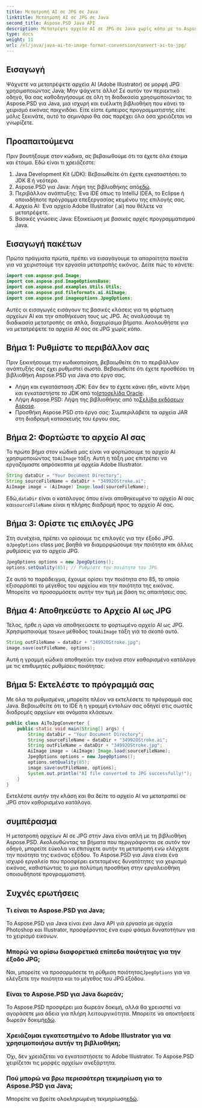 ```yaml
---
title: Μετατροπή AI σε JPG σε Java
linktitle: Μετατροπή AI σε JPG σε Java
second_title: Aspose.PSD Java API
description: Μετατρέψτε αρχεία AI σε JPG σε Java χωρίς κόπο με το Aspose.PSD. Ακολουθήστε τον βήμα προς βήμα οδηγό μας για μετατροπή εικόνας υψηλής ποιότητας.
type: docs
weight: 11
url: /el/java/java-ai-to-image-format-conversion/convert-ai-to-jpg/
---
```

## Εισαγωγή
Ψάχνετε να μετατρέψετε αρχεία AI (Adobe Illustrator) σε μορφή JPG χρησιμοποιώντας Java; Μην ψάχνετε άλλο! Σε αυτόν τον περιεκτικό οδηγό, θα σας καθοδηγήσουμε σε όλη τη διαδικασία χρησιμοποιώντας το Aspose.PSD για Java, μια ισχυρή και ευέλικτη βιβλιοθήκη που κάνει το χειρισμό εικόνας παιχνιδάκι. Είτε είστε έμπειρος προγραμματιστής είτε μόλις ξεκινάτε, αυτό το σεμινάριο θα σας παρέχει όλα όσα χρειάζεται να γνωρίζετε.
## Προαπαιτούμενα
Πριν βουτήξουμε στον κώδικα, ας βεβαιωθούμε ότι τα έχετε όλα έτοιμα και έτοιμα. Εδώ είναι τι χρειάζεστε:
1. Java Development Kit (JDK): Βεβαιωθείτε ότι έχετε εγκαταστήσει το JDK 8 ή νεότερο.
2.  Aspose.PSD για Java: Λήψη της βιβλιοθήκης από[εδώ](https://releases.aspose.com/psd/java/).
3. Περιβάλλον ανάπτυξης: Ένα IDE όπως το IntelliJ IDEA, το Eclipse ή οποιοδήποτε πρόγραμμα επεξεργασίας κειμένου της επιλογής σας.
4. Αρχείο AI: Ένα αρχείο Adobe Illustrator (.ai) που θέλετε να μετατρέψετε.
5. Βασικές γνώσεις Java: Εξοικείωση με βασικές αρχές προγραμματισμού Java.
## Εισαγωγή πακέτων
Πρώτα πράγματα πρώτα, πρέπει να εισαγάγουμε τα απαραίτητα πακέτα για να χειριστούμε την εργασία μετατροπής εικόνας. Δείτε πώς το κάνετε:
```java
import com.aspose.psd.Image;
import com.aspose.psd.ImageOptionsBase;
import com.aspose.psd.examples.Utils.Utils;
import com.aspose.psd.fileformats.ai.AiImage;
import com.aspose.psd.imageoptions.JpegOptions;
```
Αυτές οι εισαγωγές εισάγουν τις βασικές κλάσεις για τη φόρτωση αρχείων AI και την αποθήκευση τους ως JPG.
Ας αναλύσουμε τη διαδικασία μετατροπής σε απλά, διαχειρίσιμα βήματα. Ακολουθήστε για να μετατρέψετε τα αρχεία AI σας σε JPG χωρίς κόπο.
## Βήμα 1: Ρυθμίστε το περιβάλλον σας
Πριν ξεκινήσουμε την κωδικοποίηση, βεβαιωθείτε ότι το περιβάλλον ανάπτυξής σας έχει ρυθμιστεί σωστά. Βεβαιωθείτε ότι έχετε προσθέσει τη βιβλιοθήκη Aspose.PSD για Java στο έργο σας.
-  Λήψη και εγκατάσταση JDK: Εάν δεν το έχετε κάνει ήδη, κάντε λήψη και εγκαταστήστε το JDK από το[Ιστοσελίδα Oracle](https://www.oracle.com/java/technologies/javase-downloads.html).
-  Λήψη Aspose.PSD: Λήψη της βιβλιοθήκης από το[Σελίδα εκδόσεων Aspose](https://releases.aspose.com/psd/java/).
- Προσθήκη Aspose.PSD στο έργο σας: Συμπεριλάβετε τα αρχεία JAR στη διαδρομή κατασκευής του έργου σας.
## Βήμα 2: Φορτώστε το αρχείο AI σας
 Το πρώτο βήμα στον κώδικά μας είναι να φορτώσουμε το αρχείο AI χρησιμοποιώντας το`AiImage` τάξη. Αυτή η τάξη μας επιτρέπει να εργαζόμαστε απρόσκοπτα με αρχεία Adobe Illustrator.
```java
String dataDir = "Your Document Directory";
String sourceFileName = dataDir + "34992OStroke.ai";
AiImage image = (AiImage) Image.load(sourceFileName);
```
 Εδώ,`dataDir` είναι ο κατάλογος όπου είναι αποθηκευμένο το αρχείο AI σας και`sourceFileName` είναι η πλήρης διαδρομή προς το αρχείο AI σας.
## Βήμα 3: Ορίστε τις επιλογές JPG
 Στη συνέχεια, πρέπει να ορίσουμε τις επιλογές για την έξοδο JPG. ο`JpegOptions` class μας βοηθά να διαμορφώσουμε την ποιότητα και άλλες ρυθμίσεις για το αρχείο JPG.
```java
JpegOptions options = new JpegOptions();
options.setQuality(85); // Ρυθμίστε την ποιότητα του JPG
```
Σε αυτό το παράδειγμα, έχουμε ορίσει την ποιότητα στο 85, το οποίο εξισορροπεί το μέγεθος του αρχείου και την ποιότητα της εικόνας. Μπορείτε να προσαρμόσετε αυτήν την τιμή με βάση τις απαιτήσεις σας.
## Βήμα 4: Αποθηκεύστε το Αρχείο AI ως JPG
 Τέλος, ήρθε η ώρα να αποθηκεύσετε το φορτωμένο αρχείο AI ως JPG. Χρησιμοποιούμε το`save` μέθοδος του`AiImage` τάξη για το σκοπό αυτό.
```java
String outFileName = dataDir + "34992OStroke.jpg";
image.save(outFileName, options);
```
Αυτή η γραμμή κώδικα αποθηκεύει την εικόνα στον καθορισμένο κατάλογο με τις επιθυμητές ρυθμίσεις ποιότητας.
## Βήμα 5: Εκτελέστε το πρόγραμμά σας
Με όλα τα ρυθμισμένα, μπορείτε πλέον να εκτελέσετε το πρόγραμμά σας Java. Βεβαιωθείτε ότι το IDE ή η γραμμή εντολών σας οδηγεί στις σωστές διαδρομές αρχείων και ονόματα κλάσεων.
```java
public class AiToJpgConverter {
    public static void main(String[] args) {
        String dataDir = "Your Document Directory";
        String sourceFileName = dataDir + "34992OStroke.ai";
        String outFileName = dataDir + "34992OStroke.jpg";
        AiImage image = (AiImage) Image.load(sourceFileName);
        JpegOptions options = new JpegOptions();
        options.setQuality(85);
        image.save(outFileName, options);
        System.out.println("AI file converted to JPG successfully!");
    }
}
```
Εκτελέστε αυτήν την κλάση και θα δείτε το αρχείο AI να μετατραπεί σε JPG στον καθορισμένο κατάλογο.
## συμπέρασμα
Η μετατροπή αρχείων AI σε JPG στην Java είναι απλή με τη βιβλιοθήκη Aspose.PSD. Ακολουθώντας τα βήματα που περιγράφονται σε αυτόν τον οδηγό, μπορείτε εύκολα να επιτύχετε αυτήν τη μετατροπή ενώ ελέγχετε την ποιότητα της εικόνας εξόδου. Το Aspose.PSD για Java είναι ένα ισχυρό εργαλείο που προσφέρει εκτεταμένες δυνατότητες για χειρισμό εικόνας, καθιστώντας το μια πολύτιμη προσθήκη στην εργαλειοθήκη οποιουδήποτε προγραμματιστή.
## Συχνές ερωτήσεις
### Τι είναι το Aspose.PSD για Java;
Το Aspose.PSD για Java είναι ένα Java API για εργασία με αρχεία Photoshop και Illustrator, προσφέροντας ένα ευρύ φάσμα δυνατοτήτων για το χειρισμό εικόνων.
### Μπορώ να ορίσω διαφορετικά επίπεδα ποιότητας για την έξοδο JPG;
 Ναι, μπορείτε να προσαρμόσετε τη ρύθμιση ποιότητας`JpegOptions` για να ελέγξετε την ποιότητα και το μέγεθος του JPG εξόδου.
### Είναι το Aspose.PSD για Java δωρεάν;
Το Aspose.PSD προσφέρει μια δωρεάν δοκιμή, αλλά θα χρειαστεί να αγοράσετε μια άδεια για πλήρη λειτουργικότητα. Μπορείτε να αποκτήσετε δωρεάν δοκιμή[εδώ](https://releases.aspose.com/).
### Χρειάζομαι εγκατεστημένο το Adobe Illustrator για να χρησιμοποιήσω αυτήν τη βιβλιοθήκη;
Όχι, δεν χρειάζεται να εγκαταστήσετε το Adobe Illustrator. Το Aspose.PSD χειρίζεται τις μορφές αρχείων ανεξάρτητα.
### Πού μπορώ να βρω περισσότερη τεκμηρίωση για το Aspose.PSD για Java;
 Μπορείτε να βρείτε ολοκληρωμένη τεκμηρίωση[εδώ](https://reference.aspose.com/psd/java/).